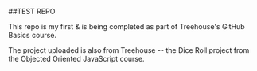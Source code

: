 ##TEST REPO

This repo is my first & is being completed as part of Treehouse's GitHub Basics course.  

The project uploaded is also from Treehouse -- the Dice Roll project from the Objected Oriented JavaScript course.
